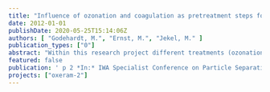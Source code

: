 ```yaml
---
title: "Influence of ozonation and coagulation as pretreatment steps for ultrafiltration in advanced wastewater treatment."
date: 2012-01-01
publishDate: 2020-05-25T15:14:06Z
authors: [ "Godehardt, M.", "Ernst, M.", "Jekel, M." ]
publication_types: ["0"]
abstract: "Within this research project different treatments (ozonation, coagulation) of secondary effluent and the fouling behavior during subsequent ultrafiltration were investigated at labscale. Coagulation with 4 mg Fe3+/L leads to a significant removal of fouling resistance and moreover pre-ozonation up to a dosage of 15 mg O3/L can clearly enhance the filtration process. In contrast rising ozone dosages produce more hydraulically irreversible fouling. The subsequent coagulation can only compensate ozone-induced stronger irreversible fouling to some extent."
featured: false
publication: ' p 2 *In:* IWA Specialist Conference on Particle Separation.. Berlin, Germany. 18-20 June 2012'
projects: ["oxeram-2"]
---
```



